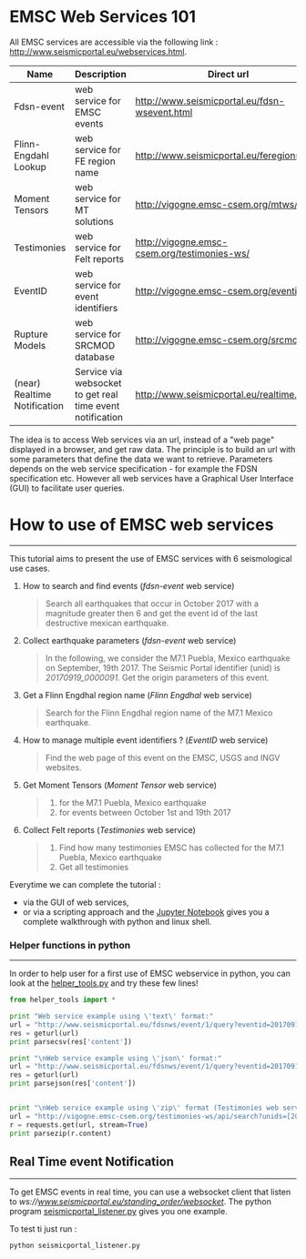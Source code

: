 # EMSC Web Services 101


All EMSC services are accessible via the following link : http://www.seismicportal.eu/webservices.html. 

| Name | Description | Direct url |
| --- | --- | --- | 
| Fdsn-event | web service for EMSC events | http://www.seismicportal.eu/fdsn-wsevent.html |
| Flinn-Engdahl Lookup | web service for FE region name | http://www.seismicportal.eu/feregions.html |
| Moment Tensors | web service for MT solutions |  http://vigogne.emsc-csem.org/mtws/ |
| Testimonies | web service for Felt reports | http://vigogne.emsc-csem.org/testimonies-ws/ |
| EventID | web service for event identifiers| http://vigogne.emsc-csem.org/eventid |
| Rupture Models | web service for SRCMOD database | http://vigogne.emsc-csem.org/srcmodws |
| (near) Realtime Notification | Service via websocket to get real time event notification | http://www.seismicportal.eu/realtime.html |

The idea is to access Web services via an url, instead of a "web page" displayed in a browser, and get raw data. The principle is to build an url with some parameters that define the data we want to retrieve.
Parameters depends on the web service specification - for example the FDSN specification etc. However all web services have a Graphical User Interface (GUI) to facilitate user queries.

# How to use of EMSC web services
---

This tutorial aims to present the use of EMSC services with 6 seismological use cases. 

 1. How to search and find events (*fdsn-event* web service)
	> Search all earthquakes that occur in October 2017 with a magnitude greater then 6 and get the event id of the last destructive mexican earthquake.

 2. Collect earthquake parameters (*fdsn-event* web service)
    > In the following, we consider the M7.1 Puebla, Mexico earthquake on September, 19th 2017. The Seismic Portal identifier (unid) is *20170919_0000091*.
	> Get the origin parameters of this event.

 3. Get a Flinn Engdhal region name (*Flinn Engdhal* web service)
	> Search for the Flinn Engdhal region name of the M7.1 Mexico earthquake.

 4. How to manage multiple event identifiers ? (*EventID* web service) 
    > Find the web page of this event on the EMSC, USGS and INGV websites.
	
 5. Get Moment Tensors (*Moment Tensor* web service)
	 > 1. for the M7.1 Puebla, Mexico earthquake
	 > 2. for events between October 1st and 19th 2017

 6. Collect Felt reports (*Testimonies* web service)
	 > 1. Find how many testimonies EMSC has collected for the  M7.1 Puebla, Mexico earthquake
	 > 2. Get all testimonies

Everytime we can complete the tutorial :
 * via the GUI of web services,
 * or via a scripting approach and the [Jupyter Notebook](https://github.com/EMSC-CSEM/webservices101/blob/master/emsc_services.ipynb) gives you a complete walkthrough with python and linux shell.

### Helper functions in python
---
In order to help user for a first use of EMSC webservice in python, you can look at the [helper_tools.py](https://github.com/EMSC-CSEM/webservices101/blob/master/helper_tools.py) and try these few lines!
```python
from helper_tools import *

print "Web service example using \'text\' format:"
url = "http://www.seismicportal.eu/fdsnws/event/1/query?eventid=20170919_0000091&format=text"
res = geturl(url)
print parsecsv(res['content'])

print "\nWeb service example using \'json\' format:"
url = "http://www.seismicportal.eu/fdsnws/event/1/query?eventid=20170919_0000091&format=json"
res = geturl(url)
print parsejson(res['content'])


print "\nWeb service example using \'zip\' format (Testimonies web service):"
url = "http://vigogne.emsc-csem.org/testimonies-ws/api/search?unids=[20170919_0000091]&includeTestimonies=true"
r = requests.get(url, stream=True)
print parsezip(r.content)

```


## Real Time event Notification
---
To get EMSC events in real time, you can use a websocket client that listen to *ws://www.seismicportal.eu/standing_order/websocket*. The python program [seismicportal_listener.py](https://github.com/EMSC-CSEM/webservices101/blob/master/seismicportal_listener.py) gives you one example. 

To test ti just run :

```python seismicportal_listener.py```



